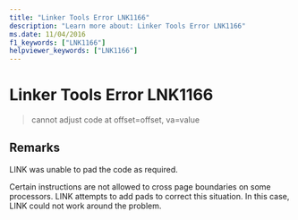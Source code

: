 ```yaml
---
title: "Linker Tools Error LNK1166"
description: "Learn more about: Linker Tools Error LNK1166"
ms.date: 11/04/2016
f1_keywords: ["LNK1166"]
helpviewer_keywords: ["LNK1166"]
---
```

# Linker Tools Error LNK1166

> cannot adjust code at offset=offset, va=value

## Remarks

LINK was unable to pad the code as required.

Certain instructions are not allowed to cross page boundaries on some processors. LINK attempts to add pads to correct this situation. In this case, LINK could not work around the problem.
